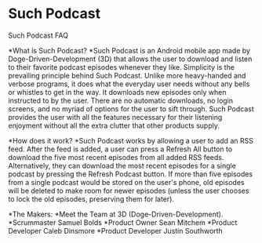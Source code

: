 Such Podcast
===========
Such Podcast FAQ

*What is Such Podcast?
*Such Podcast is an Android mobile app made by Doge-Driven-Development (3D) that allows
the user to download and listen to their favorite podcast episodes whenever they like.
Simplicity is the prevailing principle behind Such Podcast. Unlike more heavy-handed
and verbose programs, it does what the everyday user needs without any bells or
whistles to get in the way. It downloads new episodes only when instructed to by 
the user. There are no automatic downloads, no login screens, and no myriad of options
for the user to sift through. Such Podcast provides the user with all the features 
necessary for their listening enjoyment without all the extra clutter that other products supply.

*How does it work?
*Such Podcast works by allowing a user to add an RSS feed. After the feed is added, a user can
press a Refresh All button to download the five most recent episodes from all added RSS feeds. Alternatively, they can download the most recent episodes for a single podcast by pressing the Refresh Podcast button. If more than five episodes from a single podcast would be stored on the user's phone, old episodes will be deleted to make room for newer episodes (unless the user chooses to lock the old episodes, preserving them for later). 

*The Makers:
*Meet the Team at 3D (Doge-Driven-Development).
*Scrummaster Samuel Bolds
*Product Owner Sean Mitchem
*Product Developer Caleb Dinsmore
*Product Developer Justin Southworth

